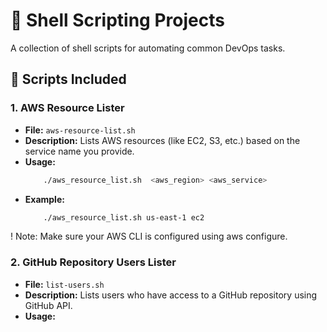 # 🐚 Shell Scripting Projects

A collection of shell scripts for automating common DevOps tasks.

## 📁 Scripts Included

### 1. AWS Resource Lister

- **File:** `aws-resource-list.sh`
- **Description:** Lists AWS resources (like EC2, S3, etc.) based on the service name you provide.
- **Usage:**
    ```bash
        ./aws_resource_list.sh  <aws_region> <aws_service>
- **Example:**
    ```bash
        ./aws_resource_list.sh us-east-1 ec2

! Note: Make sure your AWS CLI is configured using aws configure.



### 2. GitHub Repository Users Lister

- **File:** `list-users.sh`
- **Description:** Lists users who have access to a GitHub repository using GitHub API.
- **Usage:**
    ```bash

